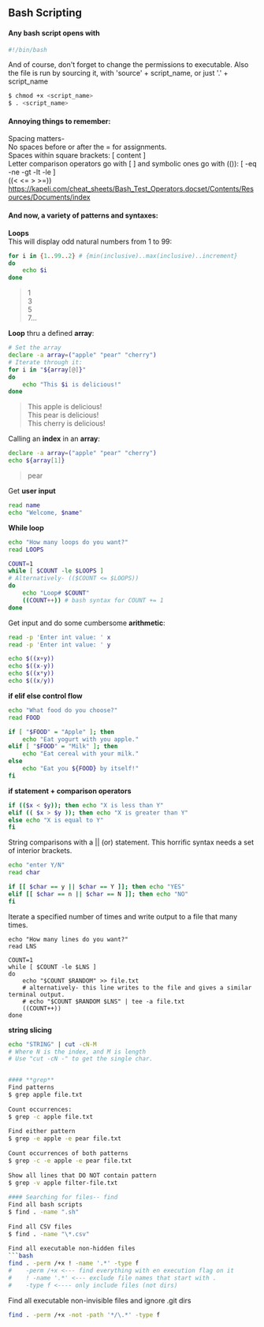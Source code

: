 ## Bash Scripting

#### Any bash script opens with 
```bash
#!/bin/bash  
```
And of course, don't forget to change the permissions to executable. 
Also the file is run by sourcing it, with 'source' + script_name, or just '.' + script_name 
```bash
$ chmod +x <script_name>
$ . <script_name>
```

#### Annoying things to remember:
Spacing matters-   
No spaces before or after the = for assignments.  
Spaces within square brackets: [ content ]  
Letter comparison operators go with [ ] and symbolic ones go with (()):
[ -eq -ne -gt -lt -le ]  
((< <= > >=))   
https://kapeli.com/cheat_sheets/Bash_Test_Operators.docset/Contents/Resources/Documents/index



#### And now, a variety of patterns and syntaxes:

**Loops**  
This will display odd natural numbers from 1 to 99:
```bash
for i in {1..99..2} # {min(inclusive)..max(inclusive)..increment}
do
    echo $i
done
```
> 1  
> 3  
> 5  
> 7...  
  

**Loop** thru a defined **array**:
```bash
# Set the array
declare -a array=("apple" "pear" "cherry") 
# Iterate through it:
for i in "${array[@]}"
do
    echo "This $i is delicious!"
done
```
> This apple is delicious!  
> This pear is delicious!  
> This cherry is delicious!  
  
Calling an **index** in an **array**:
```bash
declare -a array=("apple" "pear" "cherry")
echo ${array[1]}
```
> pear

Get **user input**
```bash
read name
echo "Welcome, $name"
```
**While loop**
```bash
echo "How many loops do you want?"
read LOOPS

COUNT=1
while [ $COUNT -le $LOOPS ]
# Alternatively- (($COUNT <= $LOOPS))
do
    echo "Loop# $COUNT"
    ((COUNT++)) # bash syntax for COUNT += 1
done

```
Get input and do some cumbersome **arithmetic**:
```bash
read -p 'Enter int value: ' x
read -p 'Enter int value: ' y

echo $((x+y))
echo $((x-y))
echo $((x*y))
echo $((x/y))
```
**if elif else control flow**
```bash
echo "What food do you choose?"
read FOOD

if [ "$FOOD" = "Apple" ]; then
    echo "Eat yogurt with you apple."
elif [ "$FOOD" = "Milk" ]; then
    echo "Eat cereal with your milk."
else
    echo "Eat you ${FOOD} by itself!"
fi
```
**if statement + comparison operators**
```bash
if (($x < $y)); then echo "X is less than Y"
elif (( $x > $y )); then echo "X is greater than Y"
else echo "X is equal to Y"
fi
```
String comparisons with a || (or) statement.
This horrific syntax needs a set of interior brackets. 
```bash
echo "enter Y/N"
read char

if [[ $char == y || $char == Y ]]; then echo "YES"
elif [[ $char == n || $char == N ]]; then echo "NO"
fi
```
Iterate a specified number of times and write output to a file that many times.
```echo
echo "How many lines do you want?"
read LNS

COUNT=1
while [ $COUNT -le $LNS ]
do
    echo "$COUNT $RANDOM" >> file.txt
    # alternatively- this line writes to the file and gives a similar terminal output.
    # echo "$COUNT $RANDOM $LNS" | tee -a file.txt
    ((COUNT++))
done
```
**string slicing**
```bash
echo "STRING" | cut -cN-M
# Where N is the index, and M is length
# Use "cut -cN -" to get the single char. 


#### **grep**
Find patterns  
$ grep apple file.txt  
  
Count occurrences:  
$ grep -c apple file.txt  
  
Find either pattern  
$ grep -e apple -e pear file.txt  
  
Count occurrences of both patterns  
$ grep -c -e apple -e pear file.txt  
   
Show all lines that DO NOT contain pattern  
$ grep -v apple filter-file.txt  
  
#### Searching for files-- find
Find all bash scripts  
$ find . -name ".sh"  
  
Find all CSV files  
$ find . -name "\*.csv"  
  
Find all executable non-hidden files  
```bash
find . -perm /+x ! -name '.*' -type f
#    -perm /+x <--- find everything with en execution flag on it 
#    ! -name '.*' <--- exclude file names that start with .
#    -type f <---- only include files (not dirs)
```

Find all executable non-invisible files and ignore .git dirs
```bash
find . -perm /+x -not -path '*/\.*' -type f
```

